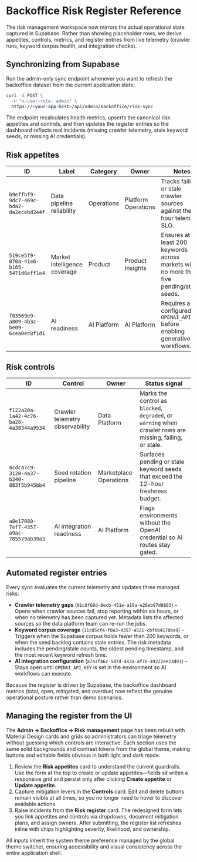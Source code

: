 # Backoffice Risk Register Reference

The risk management workspace now mirrors the actual operational state captured in Supabase. Rather than
showing placeholder rows, we derive appetites, controls, metrics, and register entries from live telemetry
(crawler runs, keyword corpus health, and integration checks).

## Synchronizing from Supabase

Run the admin-only sync endpoint whenever you want to refresh the backoffice dataset from the current
application state:

```bash
curl -X POST \
  -H "x-user-role: admin" \
  https://<your-app-host>/api/admin/backoffice/risk-sync
```

The endpoint recalculates health metrics, upserts the canonical risk appetites and controls, and then
updates the register entries so the dashboard reflects real incidents (missing crawler telemetry, stale
keyword seeds, or missing AI credentials).

## Risk appetites

| ID | Label | Category | Owner | Notes |
| --- | --- | --- | --- | --- |
| `b9effbf9-9dc7-469c-bda2-da2ecebd2e4f` | Data pipeline reliability | Operations | Platform Operations | Tracks failing or stale crawler sources against the 6-hour telemetry SLO. |
| `519ce5f9-070a-41e6-b165-5471d6eff1e4` | Market intelligence coverage | Product | Product Insights | Ensures at least 200 keywords across markets with no more than five pending/stale seeds. |
| `f03569e9-a809-4b3c-be09-6cea0ec8f1d1` | AI readiness | AI Platform | AI Platform | Requires a configured `OPENAI_API_KEY` before enabling generative workflows. |

## Risk controls

| ID | Control | Owner | Status signal |
| --- | --- | --- | --- |
| `f122a20a-1a42-4c76-ba28-4a38344a9534` | Crawler telemetry observability | Data Platform | Marks the control as `blocked`, `degraded`, or `warning` when crawler rows are missing, failing, or stale. |
| `4cdca7c9-3120-4a37-b240-883f5b945bb4` | Seed rotation pipeline | Marketplace Operations | Surfaces pending or stale keyword seeds that exceed the 12-hour freshness budget. |
| `a8e17080-7ef7-4357-a9ac-785579ab39a3` | AI integration readiness | AI Platform | Flags environments without the OpenAI credential so AI routes stay gated. |

## Automated register entries

Every sync evaluates the current telemetry and updates three managed risks:

- **Crawler telemetry gaps** (`01c8f68d-0ecb-451e-a19a-e26eb97d9803`) – Opens when crawler sources fail, stop
  reporting within six hours, or when no telemetry has been captured yet. Metadata lists the affected sources
  so the data platform team can re-run the jobs.
- **Keyword corpus coverage** (`11c85cf4-f0a3-4357-a521-cbfbb4170ba9`) – Triggers when the Supabase corpus
  holds fewer than 200 keywords, or when the seed backlog contains stale entries. The risk metadata includes
  the pending/stale counts, the oldest pending timestamp, and the most recent keyword refresh time.
- **AI integration configuration** (`a7a3f46c-587d-443a-af7e-49222ee23d91`) – Stays open until
  `OPENAI_API_KEY` is set in the environment so AI workflows can execute.

Because the register is driven by Supabase, the backoffice dashboard metrics (total, open, mitigated, and
overdue) now reflect the genuine operational posture rather than demo scenarios.

## Managing the register from the UI

The **Admin → Backoffice → Risk management** page has been rebuilt with Material Design cards and grids so
administrators can triage telemetry without guessing which controls are interactive. Each section uses the
same solid backgrounds and contrast tokens from the global theme, making buttons and editable fields obvious
in both light and dark mode.

1. Review the **Risk appetites** card to understand the current guardrails. Use the form at the top to create
   or update appetites—fields sit within a responsive grid and persist only after clicking **Create appetite**
   or **Update appetite**.
2. Capture mitigation levers in the **Controls** card. Edit and delete buttons remain visible at all times,
   so you no longer need to hover to discover available actions.
3. Raise incidents from the **Risk register** card. The redesigned form lets you link appetites and controls
   via dropdowns, document mitigation plans, and assign owners. After submitting, the register list refreshes
   inline with chips highlighting severity, likelihood, and ownership.

All inputs inherit the system theme preference managed by the global theme switcher, ensuring accessibility
and visual consistency across the entire application shell.
